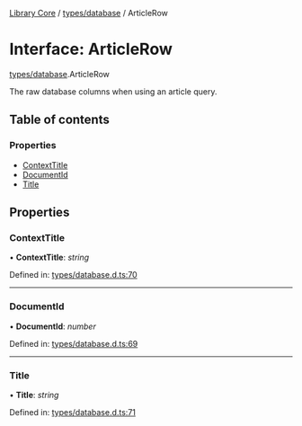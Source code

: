 [Library Core](../README.md) / [types/database](../modules/types_database.md) / ArticleRow

# Interface: ArticleRow

[types/database](../modules/types_database.md).ArticleRow

The raw database columns when using an article query.

## Table of contents

### Properties

- [ContextTitle](types_database.articlerow.md#contexttitle)
- [DocumentId](types_database.articlerow.md#documentid)
- [Title](types_database.articlerow.md#title)

## Properties

### ContextTitle

• **ContextTitle**: *string*

Defined in: [types/database.d.ts:70](https://github.com/BenShelton/library-api/blob/master/packages/core/types/database.d.ts#L70)

___

### DocumentId

• **DocumentId**: *number*

Defined in: [types/database.d.ts:69](https://github.com/BenShelton/library-api/blob/master/packages/core/types/database.d.ts#L69)

___

### Title

• **Title**: *string*

Defined in: [types/database.d.ts:71](https://github.com/BenShelton/library-api/blob/master/packages/core/types/database.d.ts#L71)
